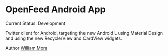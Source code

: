 # OpenFeed Android App

Current Status: Development

Twitter client for Android, targeting the new Android L using Material Design and using the new
RecyclerView and CardView widgets.

Author [William Mora](http://www.williammora.com)